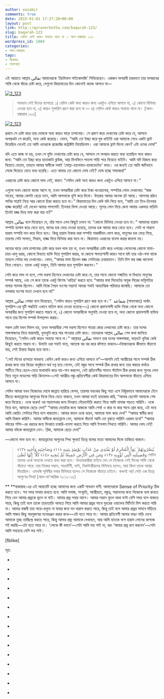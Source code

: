 ```yaml
---
author: oazabir
comments: true
date: 2015-01-01 17:27:28+00:00
layout: post
link: http://quranerkotha.com/baqarah-123/
slug: baqarah-123
title: সেদিন কেউ কারও সাহায্য পাবে না — আল-বাক্বারাহ ১২৩
wordpress_id: 1804
categories:
- আল-বাক্বারাহ
tags:
- কিয়ামত
- শাফাআত
---
```


এই আয়াতে আল্লাহ تعالى আমাদেরকে ‘ক্রিমিনাল সাইকোলজি’ শিখিয়েছেন। একজন অপরাধী চারভাবে তার অপরাধের শাস্তি থেকে বাঁচার চেষ্টা করে, যেগুলো কিয়ামাতের দিন কোনোই কাজে আসবে না—

[![2_123](http://quranerkotha.com/wp-content/uploads/2014/12/2_123.png)](http://quranerkotha.com/wp-content/uploads/2014/12/2_123.png)


<blockquote>সাবধান সেই দিনের ব্যাপারে: ১) যেদিন কেউ অন্য কারও জন্য একটুও এগিয়ে আসবে না, ২) কোনো বিনিময় নেওয়া হবে না, ৩) কারও সুপারিশ গ্রহণ করা হবে না — ৪) সেদিন কেউ কারও সাহায্য পাবে না। [আল-বাক্বারাহ ১২৩]</blockquote>


[![2_123](http://quranerkotha.com/wp-content/uploads/2014/12/2_1231.jpg)](http://quranerkotha.com/wp-content/uploads/2014/12/2_1231.jpg)

প্রথমে সে চেষ্টা করে তার দোষকে অন্য কারও ঘাড়ে চাপানোর। সে প্রমাণ করে দেখানোর চেষ্টা করে যে, আসলে অপরাধটা সে করেনি, অন্য কেউ করেছে। যেমন, “আমি তো ইচ্ছা করে ঘুষ খাইনি! ওরা আমাকে সেধে একটা ফ্লাট দিয়েছিল দেখেই তো আমি ওদেরকে প্রজেক্টের কন্ট্রাক্টটা দিয়েছিলাম। ওরা আমাকে ফ্লাট দিলো কেন? এটা ওদের দোষ!”

যদি এতে কাজ না হয়, তখন সে যুক্তি দেখানোর চেষ্টা করে যে, আসলে সে অপরাধ করতে বাধ্য হয়েছিল অন্য কারও জন্য: “আমি তো ইচ্ছা করে হাতাকাটা ব্লাউজ, আর ফিনফিনে পাতলা শাড়ি পরে বিয়েতে যাইনি। আমি যদি হিজাব করে বিয়েতে যেতাম, তাহলে আমার স্বামীকে সবাই ‘মোল্লা-তালেবান-ব্যাকডেটেড’ বলত। ওর জন্যই তো আমি স্মার্টভাবে সেজে বিয়েতে যেতে বাধ্য হয়েছি। এতে আমার তো কোনো দোষ নেই? দোষ হচ্ছে সমাজের!”

এধরনের চেষ্টা করে কোনো লাভ নেই, কারণ: “সেদিন কেউ অন্য কারও জন্য একটুও এগিয়ে আসবে না।”

এগুলো যখন কোনো কাজে আসে না, তখন অপরাধীরা চেষ্টা করে টাকা খাওয়ানোর, সম্পত্তির লোভ দেখানোর: “জজ সাহেব, আমার কেসটা ছেড়ে দ্যান, আমি আপনাকে খুশি করে দিবো। উত্তরায় আমার অনেক প্লট আছে। আপনার রঙিন পানির সাপ্লাই নিয়ে আর কোনো চিন্তা করতে হবে না।” কিয়ামাতের দিন কেউ যদি গিয়ে বলে, “আমি তো তিন-তিনবার হাজ্জ করেছি! এই দেখেন আমার পাসপোর্ট: তিনবার ভিসা দেওয়া আছে। সুদের লোন নিয়ে কেনা আমার একমাত্র বাড়িটা তিনটা হজ্জ দিয়ে মাফ করা যায় না?”

আল্লাহ تعالى বলে দিয়েছেন যে, তাঁর সাথে এসব কিছুই চলবে না: “কোনো বিনিময় নেওয়া হবে না।” আমাদের হারাম সম্পত্তি হালাল করে যেতে হবে, যাদের হক মেরে দেওয়া হয়েছে, তাদের হক আদায় করে যেতে হবে। সেটা না পারলে হারাম সম্পত্তি দান করে দিতে হবে। কিন্তু হারাম টাকায় করা সম্পত্তি সারাজীবন ভোগ করে, মানুষের হক মেরে গিয়ে, তারপর সেটা সালাত, সিয়াম, হাজ্জ দিয়ে বিনিময় করা যাবে না। কিয়ামাত এধরনের ব্যবসা করার জায়গা নয়।

অন্যের ঘাড়ে দোষ চাপানোর চেষ্টা করে যখন লাভ হয় না, তখন অপরাধীরা চেষ্টা করে ওপরের লেভেলের কোনো মামা-চাচা-খালু ধরার, কোনো বিখ্যাত ব্যক্তি দিয়ে সুপারিশ করার, বা কোনো ক্ষমতাশালী কারও সাথে যদি তার ওঠা-বসা থাকে তাহলে সেটার ভয় দেখানোর। যেমন, “আমার মামা ছিলেন হজ্জ সেন্টারের চেয়ারম্যান। তিনি বিশ বার হজ্জ কাফেলা নিয়ে গেছেন। তাকে একটু ডাকুন, তিনি আমার হয়ে সুপারিশ করবেন।”

সেটা করে লাভ না হলে, শেষ ভরসা হিসেবে দেখানোর চেষ্টা করে যে, তার সাথে কোনো সন্মানিত বা বিখ্যাত মানুষের সম্পর্ক আছে, এবং সে জন্য তাকে একটু বিশেষ ‘খাতির’ করতে হবে: “আমার বাবা সিলেটের অমুক পিরের ভগ্নিপতির মামার শ্যালক ছিলেন। আমি নিজে সৈয়দ বংশের সন্তান! আমরা সবাই আধ্যাত্মিক পরিবারে জন্মেছি। আমাকে তো খন্দকার বংশের মতো দেখলে হবে না!”

আল্লাহ تعالى সোজা বলে দিয়েছেন, “সেদিন কারও সুপারিশ গ্রহণ করা হবে না।”  شفاعة (শাফাআত) অর্থাৎ সুপারিশ-এর দুটি পদ্ধতিই এখানে বাতিল করে দেওয়া হয়েছে—১) কোনো প্রভাবশালী ব্যক্তি নিজে থেকে অন্য কোনো অপরাধীর জন্য সুপারিশ করতে পারবে না, ২) কোনো অপরাধীকে অনুমতি দেওয়া হবে না, অন্য কোনো প্রভাবশালী ব্যক্তির সাথে তার বিশেষ সম্পর্ক উপস্থাপন করার।

সকল চেষ্টা যখন বিফল হয়, তখন অপরাধীরা শেষ ভরসা হিসেবে গায়ের জোর দেখানোর চেষ্টা করে। তার দলের সাঙ্গপাঙ্গদের নিয়ে মারামারি, খুনাখুনি করে পার পাওয়ার চেষ্টা করে। তাদেরকে আল্লাহ تعالى শেষ কথা জানিয়ে দিয়েছেন, “সেদিন কেউ কারও সাহায্য পাবে না।” আল্লাহর تعالى সামনে তার দলের সাঙ্গপাঙ্গরা, ভাড়াটে খুনিরা কেউ কিছুই করতে পারবে না। উলটো ওরা সবাই ভয়ে, আতঙ্কে থর থর করে কাঁপতে থাকবে—নিজেদেরকে কীভাবে বাঁচানো যায়, সেই চিন্তায় উদ্ভ্রান্ত হয়ে যাবে।

_“সেই দিনের ব্যাপারে সাবধান: যেদিন কেউ কারও জন্য এগিয়ে আসবে না”_—আপনি যেই আত্মীয়ের সাথে সম্পর্ক ঠিক রাখার জন্য তার বিয়ের অনুষ্ঠানে অর্ধ নগ্ন হয়ে গেলেন, যেই বন্ধুর সাথে সম্পর্ক ঠিক রাখার জন্য তার বাচ্চার বার্থডে পার্টিতে গিয়ে ছেলে-মেয়ে মাখামাখি করে নাচ-গান করলেন, যেই প্রতিবেশীর সামনে স্ট্যাটাস ঠিক রাখার জন্য সুদের লোন নিয়ে নতুন মডেলের গাড়ি কিনলেন—সেই আত্মীয়-বন্ধু-প্রতিবেশীরা কেউ কিয়ামাতের দিন আপনাকে বাঁচাতে এগিয়ে আসবে না।

সেদিন আমরা যখন নিজেদের দোষে জান্নাত হারিয়ে ফেলব, তারপর ভয়ংকর কিছু সত্তা এসে নিষ্ঠুরভাবে আমাদেরকে টেনে হিঁচড়ে জাহান্নামের আগুনের দিকে নিয়ে যেতে থাকবে, তখন আমরা যতই হাহাকার করি, “আমার ছেলেটা আমাকে শেষ করে দিয়েছে। ওকে ধরেন! ওর পড়ালেখার জন্য দিনরাত দৌড়াদৌড়ি করতে গিয়ে আমি নামাজ পড়তে পারিনি। ওকে নিয়ে যান, আমাকে ছেড়ে দেন!”
“আমার মেয়েটার জন্য আজকে আমি শেষ! ও কার না কার সাথে প্রেম করে, এই ভয়ে আমি কোচিং সেন্টারে গিয়ে বসে থাকতাম। আমার বদলে ওকে ধরেন, আমাকে মাফ করে দেন!”
“আমার স্বামীর জন্য আমি হিজাব করিনি। আমার স্বামীকে জাহান্নামে নেন, আমাকে বাঁচান! আমি তো বুঝতে পারিনি এরকম হবে!”
“আমার বউয়ের শপিং-এর খরচের জন্য দিনরাত চাকরি-ব্যবসা করতে গিয়ে আমি ইসলাম শিখতে পারিনি। আমার দোষ নেই! আমার বউকে জাহান্নামে নেন। প্লিজ, আমাকে ছেড়ে দেন!”

—কোনো লাভ হবে না। জাহান্নামের আগুনের শিখা ক্ষুধার্ত হিংস্র বাঘের মতো আমাদের দিকে তাকিয়ে থাকবে।


<blockquote>يُبَصَّرُونَهُمْ ۚ يَوَدُّ الْمُجْرِمُ لَوْ يَفْتَدِي مِنْ عَذَابِ يَوْمِئِذٍ بِبَنِيهِ ﴿١١﴾ وَصَاحِبَتِهِ وَأَخِيهِ ﴿١٢﴾ وَفَصِيلَتِهِ الَّتِي تُؤْوِيهِ ﴿١٣﴾ وَمَن فِي الْأَرْضِ جَمِيعًا ثُمَّ يُنجِيهِ ﴿١٤﴾ كَلَّا ۖ إِنَّهَا لَظَىٰ
সেদিন তাদের একে অন্যকে দেখতে বাধ্য করা হবে। অন্যায়কারীরা চাইবে যেন সে নিজেকে সেই দিনের শাস্তি থেকে বাঁচাতে পারে: তার নিজের সন্তান, সহধর্মিণী, ভাই, নিকটাত্মীয়দের বিনিময়ে হলেও, যারা কিনা তাকে আশ্রয় দিয়েছিল। এমনকি পৃথিবীর সবার বিনিময়ে হলেও সে নিজেকে বাঁচাতে চাইবে। কখনই নয়! সেটা এক হিংস্র আগুণের শিখা! [আল-মা'আরিজ ৭০:১১-১৫]</blockquote>


**
**বাকারাহ-এর এই আয়াতটি হচ্ছে আমাদের জন্য একটি সাবধান বাণী: আমাদেরকে Sense of Priority ঠিক করতে হবে। সব সময় মাথায় রাখতে হবে: আমি সমাজ, সংস্কৃতি, আত্মীয়তা, বন্ধুত্ব, সন্তানদের জন্য নিজেকে ব্যস্ত রাখতে গিয়ে যেন আমার প্রভুকে ভুলে না যাই। আমার প্রভু সবার আগে। আমার সন্তান স্কুলে আধা ঘণ্টা বেশি সময় বসে থাকতে পারে, কিন্তু তাই বলে তাকে তাড়াতাড়ি আনতে গিয়ে আমি আমার প্রভুর সাথে যুহরের ওয়াক্তের মিটিংটা মিস করতে পারি না। আমার বান্ধবী তার গায়ে-হলুদে না যাবার জন্য মন খারাপ করতে পারে, কিন্তু তাই বলে আমার প্রভুর সামনে দাঁড়িয়ে আমি সাজব কিছু পরপুরুষের মনোরঞ্জন করার জন্য—এটা হতে পারে না। আমার প্রতিবেশী আমার ভাঙা গাড়ি দেখে আমাকে তুচ্ছ তাচ্ছিল্য করতে পারে, কিন্তু আমার প্রভু আমাকে দেখছেন, আর আমি ব্যাংকে বসে হারাম লোনের কাগজে সই করছি—এটা হতে পারে না। ‘লোকে কী বলবে’—সেটা আমি ভয় পাই না, বরং ‘আমার প্রভু রাগ করবেন’—সেটা আমি সবচেয়ে বেশি ভয় পাই।

[fblike]

সূত্র:



	
  * 
[^১]: নওমান আলি খানের সূরা আল-বাকারাহ এর উপর লেকচার এবং বাইয়িনাহ এর কু’রআনের তাফসীর।

	
  * 
[^২]: ম্যাসেজ অফ দা কু’রআন — মুহাম্মাদ আসাদ।

	
  * 
[^৩]: তাফহিমুল কু’রআন — মাওলানা মাওদুদি।

	
  * 
[^৪]: মা’রিফুল কু’রআন — মুফতি শাফি উসমানী।

	
  * 
[^৫]: মুহাম্মাদ মোহার আলি — A Word for Word Meaning of The Quran

	
  * 
[^৬]: সৈয়দ কুতব — In the Shade of the Quran

	
  * 
[^৭]: তাদাব্বুরে কু’রআন - আমিন আহসান ইসলাহি।

	
  * 
[^৮]: তাফসিরে তাওযীহুল কু’রআন — মুফতি তাক্বি উসমানী।

	
  * 
[^৯]: বায়ান আল কু’রআন — ড: ইসরার আহমেদ।

	
  * 
[^১০]: তাফসীর উল কু’রআন — মাওলানা আব্দুল মাজিদ দারিয়াবাদি

	
  * 
[^১১]: কু’রআন তাফসীর — আব্দুর রাহিম আস-সারানবি

	
  * 
[^১২]: আত-তাবারি-এর তাফসীরের অনুবাদ।

	
  * 
[^১৩]: তাফসির ইবন আব্বাস।

	
  * 
[^১৪]: তাফসির আল কুরতুবি।

	
  * 
[^১৫]: তাফসির আল জালালাইন।


